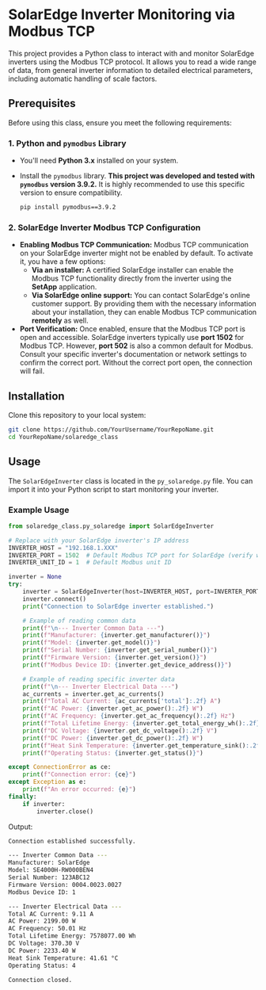 # SolarEdge Inverter Monitoring via Modbus TCP

This project provides a Python class to interact with and monitor SolarEdge inverters using the Modbus TCP protocol. It allows you to read a wide range of data, from general inverter information to detailed electrical parameters, including automatic handling of scale factors.


## Prerequisites

Before using this class, ensure you meet the following requirements:

### 1\. Python and `pymodbus` Library

  * You'll need **Python 3.x** installed on your system.

  * Install the `pymodbus` library. **This project was developed and tested with `pymodbus` version 3.9.2.** It is highly recommended to use this specific version to ensure compatibility.

    ```bash
    pip install pymodbus==3.9.2
    ```

### 2\. SolarEdge Inverter Modbus TCP Configuration

  * **Enabling Modbus TCP Communication:**
    Modbus TCP communication on your SolarEdge inverter might not be enabled by default. To activate it, you have a few options:
      * **Via an installer:** A certified SolarEdge installer can enable the Modbus TCP functionality directly from the inverter using the **SetApp** application.
      * **Via SolarEdge online support:** You can contact SolarEdge's online customer support. By providing them with the necessary information about your installation, they can enable Modbus TCP communication **remotely** as well.
  * **Port Verification:**
    Once enabled, ensure that the Modbus TCP port is open and accessible. SolarEdge inverters typically use **port 1502** for Modbus TCP. However, **port 502** is also a common default for Modbus. Consult your specific inverter's documentation or network settings to confirm the correct port. Without the correct port open, the connection will fail.


## Installation

Clone this repository to your local system:

```bash
git clone https://github.com/YourUsername/YourRepoName.git
cd YourRepoName/solaredge_class
```


## Usage

The `SolarEdgeInverter` class is located in the `py_solaredge.py` file. You can import it into your Python script to start monitoring your inverter.

### Example Usage

```python
from solaredge_class.py_solaredge import SolarEdgeInverter

# Replace with your SolarEdge inverter's IP address
INVERTER_HOST = "192.168.1.XXX"
INVERTER_PORT = 1502  # Default Modbus TCP port for SolarEdge (verify with your inverter's settings)
INVERTER_UNIT_ID = 1  # Default Modbus unit ID

inverter = None
try:
    inverter = SolarEdgeInverter(host=INVERTER_HOST, port=INVERTER_PORT, unit_id=INVERTER_UNIT_ID)
    inverter.connect()
    print("Connection to SolarEdge inverter established.")

    # Example of reading common data
    print(f"\n--- Inverter Common Data ---")
    print(f"Manufacturer: {inverter.get_manufacturer()}")
    print(f"Model: {inverter.get_model()}")
    print(f"Serial Number: {inverter.get_serial_number()}")
    print(f"Firmware Version: {inverter.get_version()}")
    print(f"Modbus Device ID: {inverter.get_device_address()}")

    # Example of reading specific inverter data
    print(f"\n--- Inverter Electrical Data ---")
    ac_currents = inverter.get_ac_currents()
    print(f"Total AC Current: {ac_currents['total']:.2f} A")
    print(f"AC Power: {inverter.get_ac_power():.2f} W")
    print(f"AC Frequency: {inverter.get_ac_frequency():.2f} Hz")
    print(f"Total Lifetime Energy: {inverter.get_total_energy_wh():.2f} Wh")
    print(f"DC Voltage: {inverter.get_dc_voltage():.2f} V")
    print(f"DC Power: {inverter.get_dc_power():.2f} W")
    print(f"Heat Sink Temperature: {inverter.get_temperature_sink():.2f} °C")
    print(f"Operating Status: {inverter.get_status()}")

except ConnectionError as ce:
    print(f"Connection error: {ce}")
except Exception as e:
    print(f"An error occurred: {e}")
finally:
    if inverter:
        inverter.close()
```
Output:

```bash
Connection established successfully.

--- Inverter Common Data ---
Manufacturer: SolarEdge
Model: SE4000H-RW000BEN4
Serial Number: 123ABC12
Firmware Version: 0004.0023.0027
Modbus Device ID: 1

--- Inverter Electrical Data ---
Total AC Current: 9.11 A
AC Power: 2199.00 W
AC Frequency: 50.01 Hz
Total Lifetime Energy: 7578077.00 Wh
DC Voltage: 370.30 V
DC Power: 2233.40 W
Heat Sink Temperature: 41.61 °C
Operating Status: 4

Connection closed.
```
